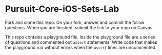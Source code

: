 # Pursuit-Core-iOS-Sets-Lab

Fork and clone this repo. On your fork, answer and commit the follow questions. When you are finished, submit the link to your repo on Canvas.


This repo contains a playground file.  Inside the playground file are a series of questions and commented out `assert` statements.  Write code that makes the playground run without errors when the `assert` lines are uncommented.
